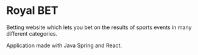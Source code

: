 # Royal BET
Betting website which lets you bet on the results of sports events in many different categories.

Application made with Java Spring and React.

